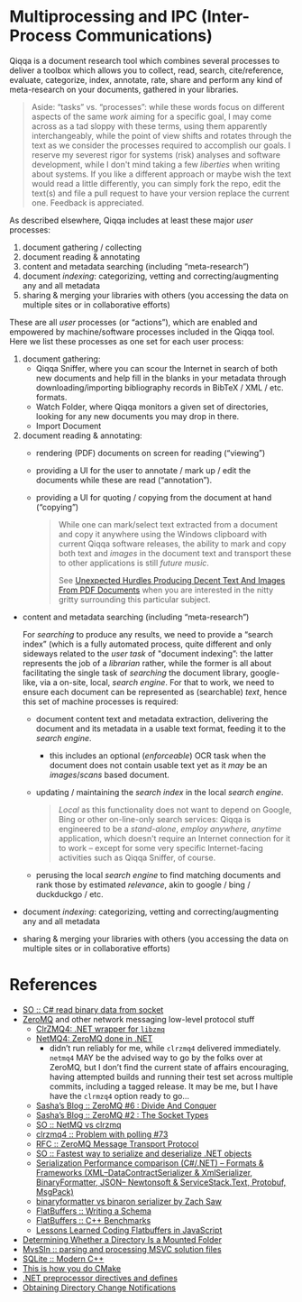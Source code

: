 # Multiprocessing and IPC (Inter-Process Communications)

Qiqqa is a document research tool which combines several processes to deliver a toolbox which allows you to collect, read, search, cite/reference, evaluate, categorize, index, annotate, rate, share and perform any kind of meta-research on your documents, gathered in your libraries.

 > 
 > Aside: “tasks” vs. “processes”: while these words focus on different aspects of the same *work* aiming for a specific goal, I may come across as a tad sloppy with these terms, using them apparently interchangeably, while the point of view shifts and rotates through the text as we consider the processes required to accomplish our goals. I reserve my severest rigor for systems (risk) analyses and software development, while I don't mind taking a few *liberties* when writing about systems.
 > If you like a different approach or maybe wish the text would read a little differently, you can simply fork the repo, edit the text(s) and file a pull request to have your version replace the current one. Feedback is appreciated.

As described elsewhere, Qiqqa includes at least these major *user* processes:

1. document gathering / collecting
1. document reading & annotating
1. content and metadata searching (including “meta-research”)
1. document *indexing*: categorizing, vetting and correcting/augmenting any and all metadata
1. sharing & merging your libraries with others (you accessing the data on multiple sites or in collaborative efforts)

These are all *user* processes (or “actions”), which are enabled and empowered by machine/software processes included in the Qiqqa tool. Here we list these processes as one set for each user process:

1. document gathering:
   * Qiqqa Sniffer, where you can scour the Internet in search of both new documents and help fill in the blanks in your metadata through downloading/importing bibliography records in BibTeX / XML / etc. formats.
   * Watch Folder, where Qiqqa monitors a given set of directories, looking for any new documents you may drop in there.
   * Import Document
1. document reading & annotating:
   * rendering (PDF) documents on screen for reading (“viewing”)
   
   * providing a UI for the user to annotate / mark up / edit the documents while these are read (“annotation”).
   
   * providing a UI for quoting / copying from the document at hand (“copying”)
     
      > 
      > While one can mark/select text extracted from a document and copy it anywhere using the Windows clipboard with current Qiqqa software releases, the ability to mark and copy both text and *images* in the document text and transport these to other applications is still *future music*.
      > 
      > See [Unexpected Hurdles Producing Decent Text And Images From PDF Documents](../Document%20OCR%20&%20Text%20Extraction/Unexpected%20Hurdles%20Producing%20Decent%20Text%20And%20Images%20From%20PDF%20Documents.md) when you are interested in the nitty gritty surrounding this particular subject.

* content and metadata searching (including “meta-research”)
  
  For *searching* to produce any results, we need to provide a “search index” (which is a fully automated process, quite different and only sideways related to the *user task* of "document indexing”: the latter represents the job of a *librarian* rather, while the former is all about facilitating the single task of *searching* the document library, google-like, via a on-site, local, *search engine*.
  For that to work, we need to ensure each document can be represented as (searchable) *text*, hence this set of machine processes is required:
  
  * document content text and metadata extraction, delivering the document and its metadata in a usable text format, feeding it to the *search engine*.
    
    * this includes an optional (*enforceable*) OCR task when the document does not contain usable text yet as it *may* be an *images*/*scans* based document.
  * updating / maintaining the *search index* in the local *search engine*.
    
     > 
     > *Local* as this functionality does not want to depend on Google, Bing or other on-line-only search services: Qiqqa is engineered to be a *stand-alone*, *employ anywhere, anytime* application, which doesn't require an Internet connection for it to work – except for some very specific Internet-facing activities such as Qiqqa Sniffer, of course.
  
  * perusing the local *search engine* to find matching documents and rank those by estimated *relevance*, akin to google / bing / duckduckgo / etc.

* document *indexing*: categorizing, vetting and correcting/augmenting any and all metadata

* sharing & merging your libraries with others (you accessing the data on multiple sites or in collaborative efforts)

# References

* [SO :: C# read binary data from socket](https://stackoverflow.com/questions/3701637/c-sharp-read-binary-data-from-socket)
* [ZeroMQ](https://zeromq.org/) and other network messaging low-level protocol stuff
  * [ClrZMQ4: .NET wrapper for `libzmq`](https://github.com/zeromq/clrzmq4)
  * [NetMQ4: ZeroMQ done in .NET](https://github.com/zeromq/netmq)
    * didn’t run reliably for me, while `clrzmq4` delivered immediately. `netmq4` MAY be the advised way to go by the folks over at ZeroMQ, but I don’t find the current state of affairs encouraging, having attempted builds and running their test set across multiple commits, including a tagged release. It may be me, but I have have the `clrmzq4` option ready to go...
  * [Sasha’s Blog :: ZeroMQ #6 : Divide And Conquer](https://sachabarbs.wordpress.com/2014/09/01/zeromq-6-divide-and-conquer/)
  * [Sasha’s Blog :: ZeroMQ #2 : The Socket Types](https://sachabarbs.wordpress.com/2014/08/21/zeromq-2-the-socket-types-2/)
  * [SO :: NetMQ vs clrzmq](https://stackoverflow.com/questions/38682886/netmq-vs-clrzmq)
  * [clrzmq4 :: Problem with polling #73](https://github.com/zeromq/clrzmq4/issues/73)
  * [RFC :: ZeroMQ Message Transport Protocol](https://rfc.zeromq.org/spec/23/)
  * [SO :: Fastest way to serialize and deserialize .NET objects](https://stackoverflow.com/questions/4143421/fastest-way-to-serialize-and-deserialize-net-objects)
  * [Serialization Performance comparison (C#/.NET) – Formats & Frameworks (XML–DataContractSerializer & XmlSerializer, BinaryFormatter, JSON– Newtonsoft & ServiceStack.Text, Protobuf, MsgPack)](https://maxondev.com/serialization-performance-comparison-c-net-formats-frameworks-xmldatacontractserializer-xmlserializer-binaryformatter-json-newtonsoft-servicestack-text/)
  * [binaryformatter vs binaron serializer by Zach Saw](https://dotnetfiddle.net/gOqQ7p)
  * [FlatBuffers :: Writing a Schema](https://google.github.io/flatbuffers/flatbuffers_guide_writing_schema.html)
  * [FlatBuffers :: C++ Benchmarks](https://google.github.io/flatbuffers/flatbuffers_benchmarks.html)
  * [Lessons Learned Coding Flatbuffers in JavaScript](http://blog.misterblue.com/programming/notes/Javascript-and-Flatbuffers.html)
* [Determining Whether a Directory Is a Mounted Folder](https://docs.microsoft.com/en-us/windows/win32/fileio/determining-whether-a-directory-is-a-volume-mount-point?redirectedfrom=MSDN)
* [MvsSln :: parsing and processing MSVC solution files](https://github.com/3F/MvsSln)
* [SQLite :: Modern C++](https://github.com/SqliteModernCpp/sqlite_modern_cpp)
* [This is how you do CMake](https://pabloariasal.github.io/2018/02/19/its-time-to-do-cmake-right/)
* [.NET preprocessor directives and defines](https://docs.microsoft.com/en-us/dotnet/csharp/language-reference/preprocessor-directives)
* [Obtaining Directory Change Notifications](https://docs.microsoft.com/en-us/windows/win32/fileio/obtaining-directory-change-notifications?redirectedfrom=MSDN)
